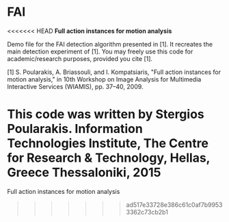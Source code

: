 # FAI
<<<<<<< HEAD
**Full action instances for motion analysis**

Demo file for the FAI detection algorithm presented in [1]. 
It recreates the main detection experiment of [1].
You may freely use this code for academic/research purposes, provided you cite [1].

[1] S. Poularakis, A. Briassouli, and I. Kompatsiaris, "Full action instances for motion analysis," 
in 10th Workshop on Image Analysis for Multimedia Interactive Services (WIAMIS), pp. 37–40, 2009.

This code was written by Stergios Poularakis.
Information Technologies Institute, The Centre for Research & Technology, Hellas, Greece
Thessaloniki, 2015
=======
Full action instances for motion analysis

>>>>>>> ad517e33728e386c61c0af7b99533362c73cb2b1
